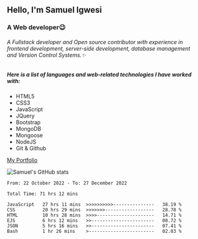 ## Hello, I'm Samuel Igwesi
### A Web developer:wink:

###### A Fullstack developer and Open source contributor with experience in frontend development, server-side development, database management and Version Control Systems.:sparkles:

##### Here is a list of languages and web-related technologies I have worked with:
+ HTML5
+ CSS3
+ JavaScript
+ JQuery
+ Bootstrap
+ MongoDB
+ Mongoose
+ NodeJS
+ Git & Github

[My Portfolio](https://samdev.onrender.com/)

![Samuel's GitHub stats](https://github-readme-stats.vercel.app/api?username=SamuelIgwesi&show_icons=true&theme=radical)

<!--START_SECTION:waka-->

```text
From: 22 October 2022 - To: 27 December 2022

Total Time: 71 hrs 12 mins

JavaScript   27 hrs 11 mins  >>>>>>>>>>---------------   38.19 %
CSS          20 hrs 29 mins  >>>>>>>------------------   28.78 %
HTML         10 hrs 28 mins  >>>>---------------------   14.71 %
EJS          6 hrs 12 mins   >>-----------------------   08.72 %
JSON         5 hrs 16 mins   >>-----------------------   07.41 %
Bash         1 hr 26 mins    >------------------------   02.03 %
```

<!--END_SECTION:waka-->
